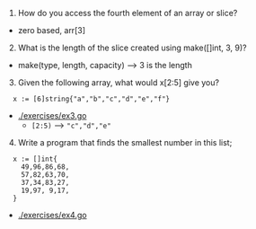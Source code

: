1. How do you access the fourth element of an array or slice?
  * zero based, arr[3]

2. What is the length of the slice created using make([]int, 3, 9)?
  * make(type, length, capacity) --> 3 is the length

3. Given the following array, what would x[2:5] give you?
  ```
    x := [6]string{"a","b","c","d","e","f"}
  ```
  * [./exercises/ex3.go](https://github.com/JackBurdick/learning_go/blob/master/introducing_go/chapter_05/exercises/ex3.go)
    * `[2:5)` --> `"c","d","e"`

4. Write a program that finds the smallest number in this list;
  ```
    x := []int{
      49,96,86,68,
      57,82,63,70,
      37,34,83,27,
      19,97, 9,17,
    }
  ```
  * [./exercises/ex4.go](https://github.com/JackBurdick/learning_go/blob/master/introducing_go/chapter_05/exercises/ex4.go)
